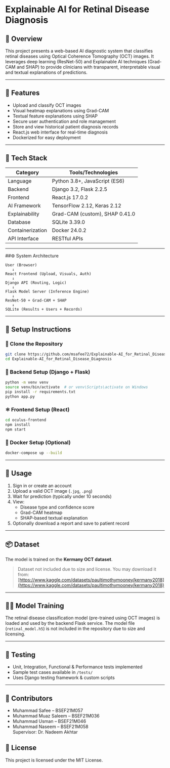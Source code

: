 # Explainable AI for Retinal Disease Diagnosis

## 📖 Overview

This project presents a web-based AI diagnostic system that classifies retinal diseases using Optical Coherence Tomography (OCT) images. It leverages deep learning (ResNet-50) and Explainable AI techniques (Grad-CAM and SHAP) to provide clinicians with transparent, interpretable visual and textual explanations of predictions.

---

## 🧠 Features

- Upload and classify OCT images
- Visual heatmap explanations using Grad-CAM
- Textual feature explanations using SHAP
- Secure user authentication and role management
- Store and view historical patient diagnosis records
- React.js web interface for real-time diagnosis
- Dockerized for easy deployment

---

## 🔧 Tech Stack

| Category         | Tools/Technologies             |
| ---------------- | ------------------------------ |
| Language         | Python 3.8+, JavaScript (ES6)  |
| Backend          | Django 3.2, Flask 2.2.5        |
| Frontend         | React.js 17.0.2                |
| AI Framework     | TensorFlow 2.12, Keras 2.12    |
| Explainability   | Grad-CAM (custom), SHAP 0.41.0 |
| Database         | SQLite 3.39.0                  |
| Containerization | Docker 24.0.2                  |
| API Interface    | RESTful APIs                   |

---

##⚙️ System Architecture

```plaintext
User (Browser)
   ↓
React Frontend (Upload, Visuals, Auth)
   ↓
Django API (Routing, Logic)
   ↓
Flask Model Server (Inference Engine)
   ↓
ResNet-50 + Grad-CAM + SHAP
   ↓
SQLite (Results + Users + Records)
```

---

## 🚀 Setup Instructions

### 🔗 Clone the Repository

```bash
git clone https://github.com/msafee72/Explainable-AI_for_Retinal_Disease_Diagnosis.git
cd Explainable-AI_for_Retinal_Disease_Diagnosis
```

### 🐍 Backend Setup (Django + Flask)

```bash
python -m venv venv
source venv/bin/activate  # or venv\Scripts\activate on Windows
pip install -r requirements.txt
python app.py
```

### ⚛️ Frontend Setup (React)

```bash
cd oculus-frontend
npm install
npm start
```

### 🐳 Docker Setup (Optional)

```bash
docker-compose up --build
```

---

## 🧪 Usage

1. Sign in or create an account
2. Upload a valid OCT image (`.jpg`, `.png`)
3. Wait for prediction (typically under 10 seconds)
4. View:
   - Disease type and confidence score
   - Grad-CAM heatmap
   - SHAP-based textual explanation
5. Optionally download a report and save to patient record

---

## 📦 Dataset

The model is trained on the **Kermany OCT dataset**.

> Dataset not included due to size and license. You may download it from:  
> [https://www.kaggle.com/datasets/paultimothymooney/kermany2018](https://www.kaggle.com/datasets/paultimothymooney/kermany2018)

---

## 🏋️‍♂️ Model Training

The retinal disease classification model (pre-trained using OCT images) is loaded and used by the backend Flask service. The model file (`retinal_model.h5`) is not included in the repository due to size and licensing.

---

## 🧪 Testing

- Unit, Integration, Functional & Performance tests implemented
- Sample test cases available in `/tests/`
- Uses Django testing framework & custom scripts

---

## 👥 Contributors

- Muhammad Safee – BSEF21M057
- Muhammad Muaz Saleem – BSEF21M036
- Muhammad Usman – BSEF21M046
- Muhammad Naseem – BSEF21M058  
  Supervisor: Dr. Nadeem Akhtar

## 🔐 License

This project is licensed under the MIT License.

